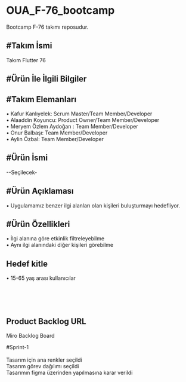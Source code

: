 # OUA_F-76_bootcamp
Bootcamp F-76 takımı reposudur.


#Takım İsmi
---
Takım Flutter 76

#Ürün İle İlgili Bilgiler 
---

#Takım Elemanları  
---
• Kafur Kanlıyelek: Scrum Master/Team Member/Developer <br>
• Alaaddin Koyuncu: Product Owner/Team Member/Developer  <br>
• Meryem Özlem Aydoğan : Team Member/Developer  <br>
• Onur Balbaşı: Team Member/Developer  <br>
• Aylin Özbal: Team Member/Developer  <br>

#Ürün İsmi  
---
--Seçilecek-

#Ürün Açıklaması  
---
• Uygulamamız benzer ilgi alanları olan kişileri buluşturmayı hedefliyor.

#Ürün Özellikleri
---
• İlgi alanına göre etkinlik filtreleyebilme <br>
• Aynı ilgi alanındaki diğer kişileri görebilme <br>

Hedef kitle  
---
• 15-65 yaş arası kullanıcılar <br>

<br><br>
<br>

Product Backlog URL  
---
Miro Backlog Board

#Sprint-1<br><br>
Tasarım için ana renkler seçildi<br>
Tasarım görev dağılımı seçildi<br>
Tasarımın figma üzerinden yapılmasına karar verildi<br>

